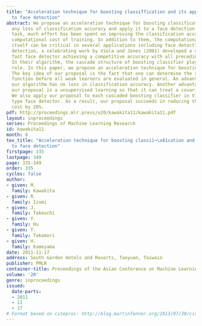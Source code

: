 ```yaml
---
title: "Acceleration technique for boosting classiffication and its application
  to face detection"
abstract: We propose an acceleration technique for boosting classification without
  any loss of classification accuracy and apply it to a face detection task. In classification
  task, much effort has been spent on improving the classification accuracy and the
  computational cost of training. In addition to them, the computational cost of classification
  itself can be critical in several applications including face detection. In face
  detection, a celebrating work by Viola and Jones (2001) developed a significantly
  fast face detector achieving a competitive accuracy with all preceding face detectors.
  In their algorithm, the cascade structure of boosting classifier plays an important
  role. In this paper, we propose an acceleration technique for boosting classifier.
  The key idea of our proposal is the fact that one can determine the sign of discriminant
  function before all weak learners are evaluated in general. An advantage is that
  our algorithm has no loss in classification accuracy. Another advantage is that
  our proposal is a unsupervised learning so that it can treat a covariate shift situation.
  We also apply our proposal to each cascaded boosting classifier in Viola and Jones
  type face detector. As a result, our proposal succeeds in reducing the classification
  cost by 20%.
pdf: http://proceedings.mlr.press/v20/kawakita11/kawakita11.pdf
layout: inproceedings
series: Proceedings of Machine Learning Research
id: kawakita11
month: 0
tex_title: "Acceleration technique for boosting classiï¬\x81cation and its application
  to face detection"
firstpage: 335
lastpage: 349
page: 335-349
order: 335
cycles: false
author:
- given: M.
  family: Kawakita
- given: R.
  family: Izumi
- given: J.
  family: Takeuchi
- given: Y.
  family: Hu
- given: T.
  family: Takamori
- given: H.
  family: Kameyama
date: 2011-11-17
address: South Garden Hotels and Resorts, Taoyuan, Taiwain
publisher: PMLR
container-title: Proceedings of the Asian Conference on Machine Learning
volume: '20'
genre: inproceedings
issued:
  date-parts:
  - 2011
  - 11
  - 17
# Format based on citeproc: http://blog.martinfenner.org/2013/07/30/citeproc-yaml-for-bibliographies/
---
```

